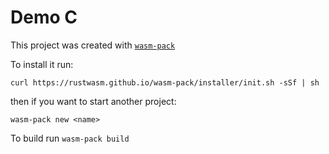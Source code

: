 # Demo C

This project was created with [`wasm-pack`](https://github.com/rustwasm/wasm-pack)

To install it run:

```
curl https://rustwasm.github.io/wasm-pack/installer/init.sh -sSf | sh
```

then if you want to start another project:

```
wasm-pack new <name>
```

To build run `wasm-pack build`